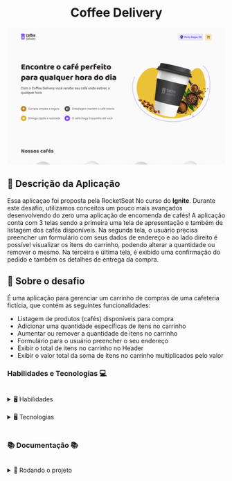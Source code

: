<h1 align="center"> Coffee Delivery </h1>


<div align="center">

![Preview](./CoffeeDelivery.png)

</div>

## 📄 Descrição da Aplicação

Essa aplicaçao foi proposta pela <a hrfe="https://www.rocketseat.com.br/" target="_blank">RocketSeat</a> No curso do **Ignite**. 
Durante este desafio, utilizamos conceitos um pouco mais avançados desenvolvendo do zero uma aplicação de encomenda de cafés! A aplicação conta com 3 telas sendo a primeira uma tela de apresentação e também de listagem dos cafés disponíveis. Na segunda tela, o usuário precisa preencher um formulário com seus dados de endereço e ao lado direito é possível visualizar os itens do carrinho, podendo alterar a quantidade ou remover o mesmo. Na terceira e última tela, é exibido uma confirmação do pedido e também os detalhes de entrega da compra.

## 📓 Sobre o desafio
  É uma aplicação para gerenciar um carrinho de compras de uma cafeteria fictícia, que contém as seguintes funcionalidades:

- Listagem de produtos (cafés) disponíveis para compra
- Adicionar uma quantidade específicas de itens no carrinho
- Aumentar ou remover a quantidade de itens no carrinho
- Formulário para o usuário preencher o seu endereço
- Exibir o total de itens no carrinho no Header
- Exibir o valor total da soma de itens no carrinho multiplicados pelo valor

### Habilidades e Tecnologias 💻
 <br />
<details>
  <summary> 🖥️ Habilidades</summary>
  <br />

  - Desenvolvimento de aplicações React
  - Criatividade
  - Metodologia ágil (Scrum) (Kanban)

  <br />
</details>
 <br />
<details>
  <summary> 🖥️ Tecnologias</summary>
    <br />

  - Vite
  - Styled Components
  - Local Storage
  - Typescript
  - Context API
  - React Router Dom
  - React Hook Form
  - Validações de formulário com Zod
  - Styled Components
  - CSS3
  - HTML5
     
</details>
<br />

### 📚 Documentação 📚
<br />
  <details>
    <summary> 🚀 Rodando o projeto</summary>
    <br />

* Faça o fork do repositório:
    Tutorial [AQUI](https://github.com/UNIVALI-LITE/Portugol-Studio/wiki/Fazendo-um-Fork-do-reposit%C3%B3rio)
* Abra seu terminal e navegue até a pasta onde preferir alocar o projeto.

* Clone o repositório:

    ```sh
      git clone git@github.com:JoaoAlberto20/coffeeDelivery.git
    ```

* Apos ter o repositório clonado em sua maquina, execute este comando para acessar a parta do projeto:

    ```sh
      cd coffeeDelivery
    ```

* Dentro da pasta do projeto, execute o comando abaixo para instalar as dependências do projeto:

    Caso utilize o npm:

    ```sh
      npm install
    ```

    Caso utilize o yarn:

    ```sh
      yarn install
    ```

* Dentro da pasta do projeto, execute o comando abaixo para iniciar o servidor do projeto:

    Caso utilize o npm:

    ```sh
      npm run dev
    ```

    Caso utilize o yarn:

    ```sh
      yarn run dev
    ```

  O aplicativo sera executado em modo de desenvolvimento.
  Abrindo na porta padrão que o React usa: <http://localhost:3000/> em seu navegador.

  </details>
<br />